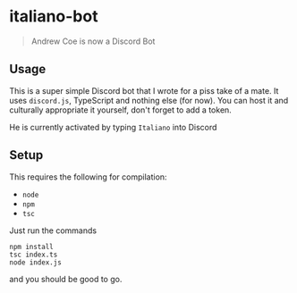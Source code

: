 # italiano-bot

> Andrew Coe is now a Discord Bot

## Usage

This is a super simple Discord bot that I wrote for a 
piss take of a mate. It uses `discord.js`, TypeScript and nothing else
(for now). You can host it and culturally appropriate it
yourself, don't forget to add a token.

He is currently activated by typing `Italiano` into Discord

## Setup

This requires the following for compilation:

- `node`
- `npm`
- `tsc`

Just run the commands
```
npm install
tsc index.ts
node index.js
```
and you should be good to go.
